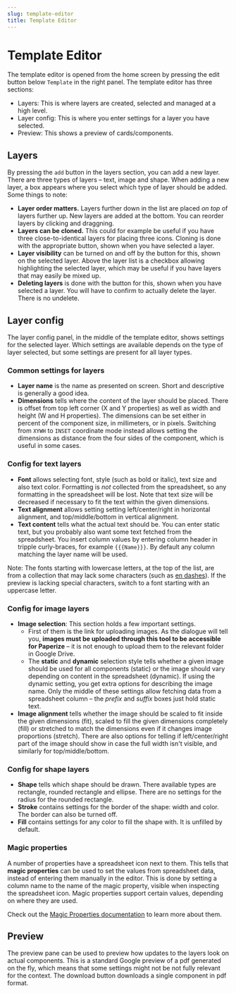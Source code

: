 ```yaml
---
slug: template-editor
title: Template Editor
---
```


# Template Editor

The template editor is opened from the home screen by pressing the edit button below `Template` in the right panel. The template editor has three sections:

* Layers: This is where layers are created, selected and managed at a high level.
* Layer config: This is where you enter settings for a layer you have selected.
* Preview: This shows a preview of cards/components.

## Layers

By pressing the `add` button in the layers section, you can add a new layer. There are three types of layers – text, image and shape. When adding a new layer, a box appears where you select which type of layer should be added. Some things to note:

* **Layer order matters.** Layers further down in the list are placed _on top_ of layers further up. New layers are added at the bottom. You can reorder layers by clicking and draggning.
* **Layers can be cloned.** This could for example be useful if you have three close-to-identical layers for placing three icons. Cloning is done with the appropriate button, shown when you have selected a layer.
* **Layer visibility** can be turned on and off by the button for this, shown on the selected layer. Above the layer list is a checkbox allowing highlighting the selected layer, which may be useful if you have layers that may easily be mixed up.
* **Deleting layers** is done with the button for this, shown when you have selected a layer. You will have to confirm to actually delete the layer. There is no undelete.

## Layer config

The layer config panel, in the middle of the template editor, shows settings for the selected layer. Which settings are available depends on the type of layer selected, but some settings are present for all layer types.

### Common settings for layers

* **Layer name** is the name as presented on screen. Short and descriptive is generally a good idea.
* **Dimensions** tells where the content of the layer should be placed. There is offset from top left corner (X and Y properties) as well as width and height (W and H properties). The dimensions can be set either in percent of the component size, in millimeters, or in pixels. Switching from `XYWH` to `INSET` coordinate mode instead allows setting the dimensions as distance from the four sides of the component, which is useful in some cases.

### Config for text layers

* **Font** allows selecting font, style (such as bold or italic), text size and also text color. Formatting is _not_ collected from the spreadsheet, so any formatting in the spreadsheet will be lost. Note that text size will be decreased if necessary to fit the text within the given dimensions.
* **Text alignment** allows setting setting left/center/right in horizontal alignment, and top/middle/bottom in vertical alignment.
* **Text content** tells what the actual text should be. You can enter static text, but you probably also want some text fetched from the spreadsheet. You insert column values by entering column header in tripple curly-braces, for example `{{{Name}}}`. By default any column matching the layer name will be used.

Note: The fonts starting with lowercase letters, at the top of the list, are from a collection that may lack some characters (such as [en dashes](https://en.wikipedia.org/wiki/Dash#En_dash)). If the preview is lacking special characters, switch to a font starting with an uppercase letter.

### Config for image layers

* **Image selection**: This section holds a few important settings.
  * First of them is the link for uploading images. As the dialogue will tell you, **images must be uploaded through this tool to be accessible for Paperize** – it is not enough to upload them to the relevant folder in Google Drive.
  * The **static** and **dynamic** selection style tells whether a given image should be used for all components (static) or the image should vary depending on content in the spreadsheet (dynamic). If using the dynamic setting, you get extra options for describing the image name. Only the middle of these settings allow fetching data from a spreadsheet column – the _prefix_ and _suffix_ boxes just hold static text.
* **Image alignment** tells whether the image should be scaled to fit inside the given dimensions (fit), scaled to fill the given dimensions completely (fill) or stretched to match the dimensions even if it changes image proportions (stretch). There are also options for telling if left/center/right part of the image should show in case the full width isn't visible, and similarly for top/middle/bottom.

### Config for shape layers

* **Shape** tells which shape should be drawn. There available types are rectangle, rounded rectangle and ellipse. There are no settings for the radius for the rounded rectangle.
* **Stroke** contains settings for the border of the shape: width and color. The border can also be turned off.
* **Fill** contains settings for any color to fill the shape with. It is unfilled by default.

### Magic properties

A number of properties have a spreadsheet icon next to them. This tells that **magic properties** can be used to set the values from spreadsheet data, instead of entering them manually in the editor. This is done by setting a column name to the name of the magic property, visible when inspecting the spreadsheet icon. Magic properties support certain values, depending on where they are used.

Check out the [Magic Properties documentation](/references/magic-properties) to learn more about them.

## Preview

The preview pane can be used to preview how updates to the layers look on actual components. This is a standard Google preview of a pdf generated on the fly, which means that some settings might not be not fully relevant for the context. The download button downloads a single component in pdf format.
